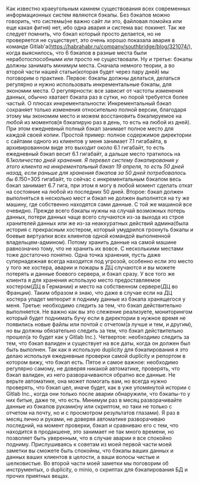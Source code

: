 Как известно краеугольным камнем существования всех современных информационных систем являются бэкапы. Без бэкапов можно говорить, что системы(не важно сайт ли это, файловая помойка или еще какая фигня) нет, ибо одна авария и система вас покинет.
Так же следует помнить, что бэкап который просто делается, но не проверяется не существует, это очень хорошо показала авария в команде Gitlab'а(https://habrahabr.ru/company/southbridge/blog/321074/), когда выяснилось, что 6 бэкапов в разные места были неработоспособными или просто не существовали.
Ну и третье: бэкапы должны занимать минимум места.
Сначала немного теории, а во второй части нашей статьи(которая будет через пару дней) мы поговорим о практике.
Первое: бэкапы должны делаться, делаться регулярно и нужно использовать инкрементальные бэкапы, для экономии места.
О регулярности: все зависит от частоты изменения данных, обычно хватает бэкапа раз в сутки, но порой требуется более частый.
О плюсах инкрементальности:
Инкрементальный бэкап сохраняет только изменения относительно полной версии, благодаря этому мы экономим место и можем восстановить бэкапируемое на любой из моментов(я бэкапирую раз в день, то есть на любой из дней). При этом ежедневный полный бэкап занимает полное место для каждой своей копии. Простой пример: полное содержимое директории с сайтами одного из клиентов у меня занимает 7.1 гигабайта, в архивированном виде это выходит около 6.1 гигабайт, то есть ежедневный бэкап весит 6.1 гигабайт, а дальше место тратилось на 6.1*количество дней хранения. Я перевел систему бэкапирования у этого клиента на инкрементальный бэкап 19 апреля, то есть 50 дней назад, если раньше для хранения бэкапов за 50 дней потребовалось бы 6.1*50=305 гигабайт, то сейчас с инкрементальным бэкапом весь бэкап занимает 6.7 гига, при этом я могу в любой момент сделать откат на состояние на любой из последних 50 дней.
Второе: бэкап должен выполняться в несколько мест и бэкап не должен выполнятся на ту же машину, где собственно находятся сами данные.
С той же машиной все очевидно. Прежде всего бэкапы нужны на случай возможных потерь данных, потери данных чаще всего случаются из-за выхода из строя хранителей данных или же из-за неаккуратных действий админа(была история с прекрасным хостером, который умудрился грохнуть бэкапы и боевые виртуалки всех клиентов одной командой выполненной владельцем-админом). Потому хранить данные на самой машине равнозначно тому, что не хранить их вовсе.
С несколькими местами тоже достаточно понятно. Одна точка хранения, пусть даже супернадежная всегда находится под угрозой, особенно если это место у того же хостера, аварии и пожары в ДЦ случаются и вы можете потерять и данные боевого сервера, и бэкап сразу. У все того же клиента я для хранения использую место предоставляемое хостером(ДЦ в Германии) и место на собственном сервере(ДЦ во Франции). Таким образом я знаю, что даже в случае если на ДЦ хостера упадет метеорит я подниму данные из бэкапа хранящегося у меня.
Третье: необходимо следить за тем, что бэкап действительно выполняется. Не важно как вы это слежение реализуете, мониторингом который будет поднимать бучу если в директории в нужное время не появились новые файлы или почтой с отчетом(а лучше и тем, и другим), но вы должны обязательно следить за тем, что бэкап действительно прошел(а то будет как у Gitlab Inc.).
Четвертое: необходимо следить за тем, что бэкап валиден и существует на все даты, когда он должен был быть выполнен. Так как я использую duplicity для бэкапирования я это делаю используя ежедневные проверки самой duplicity и репортом в котором вижу, что бэкап есть.
Пятое и самое важное: необходимо регулярно самому, не доверяя никакой автоматике, проверять, что бэкап валиден, из него разворачиваются обратно все данные. Не верьте автоматике, она может помогать вам, но всегда нужно проверять, что бэкап цел, иначе будет, как в уже упомянутой истории с Gitlab Inc., когда они только после аварии обнаружили, что бэкапы-то у них битые, даже те, что есть. Минимум раз в месяц разворачивайте данные из бэкапов руками(ну или скриптом, но таки не только с отчетом на почту, но и с просмотром результатов глазами). Я раз в месяц лично и руками, не доверяя автоматике разворачиваю последний, на момент проверки, бэкап и сравниваю его с тем, что находится в продакшене, это занимает не так много времени, но позволяет быть уверенным, что в случае аварии я все спокойно подниму.
Прислушиваясь к советам из моей первой части моей заметки вы сможете быть спокойны, что бэкапы ваших данных и данных ваших клиентов в целости, а ваши волосы чистые и шелковистые.
Во второй части моей заметки мы поговорим об инструментых, о duplicity, о minio, о скриптах для бэкапирования БД и прочих приятных вещах.
